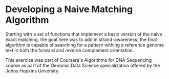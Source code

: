 # Developing a Naive Matching Algorithm

Starting with a set of functions that implement a basic version of the naive exact matching, the goal here was to add in strand-awareness; the final algorithm is capable of searching for a pattern withing a reference genome text in both the forward and reverse complement orientation.

This exercise was part of Coursera's Algorithms for DNA Sequencing course as part of the Genomic Data Science specialization offered by the Johns Hopkins Unversity.
